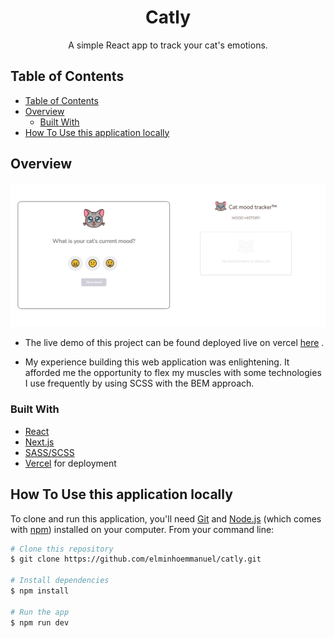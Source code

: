 <!-- Please update value in the {}  -->

<h1 align="center">Catly</h1>

<div align="center">
   A simple React app to track your cat's emotions.
</div>

<!-- TABLE OF CONTENTS -->

## Table of Contents

- [Table of Contents](#table-of-contents)
- [Overview](#overview)
  - [Built With](#built-with)
- [How To Use this application locally](#how-to-use-this-application-locally)

<!-- OVERVIEW -->

## Overview

![screenshot](/public/images/preview.png)

 

- The live demo of this project can be found deployed live on vercel [here](https://catly.vercel.app/) .  


- My experience building this web application was enlightening. It afforded me the opportunity to flex my muscles with some technologies I use frequently by using SCSS with the BEM approach.

### Built With

<!-- This section should list any major frameworks that you built your project using. Here are a few examples.-->

- [React](https://reactjs.org/)
- [Next.js](https://nextjs.org/)
- [SASS/SCSS](https://sass-lang.com/)
- [Vercel](https://vercel.com/) for deployment


## How To Use this application locally

<!-- Example: -->

To clone and run this application, you'll need [Git](https://git-scm.com) and [Node.js](https://nodejs.org/en/download/) (which comes with [npm](http://npmjs.com)) installed on your computer. From your command line:

```bash
# Clone this repository
$ git clone https://github.com/elminhoemmanuel/catly.git

# Install dependencies
$ npm install

# Run the app
$ npm run dev
```